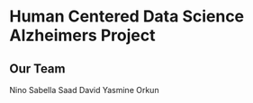 # Human Centered Data Science Alzheimers Project

## Our Team

Nino Sabella
Saad
David
Yasmine
Orkun

